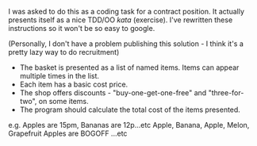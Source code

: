 I was asked to do this as a coding task for a contract position. It actually presents itself as a nice TDD/OO *kata* (exercise).
I've rewritten these instructions so it won't be so easy to google.

(Personally, I don't have a problem publishing this solution - I think it's a pretty lazy way to do recruitment)

 * The basket is presented as a list of named items. Items can appear multiple times in the list.
 * Each item has a basic cost price.
 * The shop offers discounts - "buy-one-get-one-free" and "three-for-two", on some items.
 * The program should calculate the total cost of the items presented.

e.g.
Apples are 15pm, Bananas are 12p...etc
Apple, Banana, Apple, Melon, Grapefruit
Apples are BOGOFF
...etc

